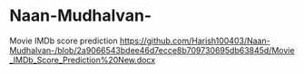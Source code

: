 # Naan-Mudhalvan-
Movie IMDb score prediction 
https://github.com/Harish100403/Naan-Mudhalvan-/blob/2a9066543bdee46d7ecce8b709730695db63845d/Movie_IMDb_Score_Prediction%20New.docx

